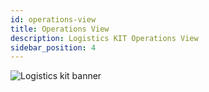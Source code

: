 ```yaml
---
id: operations-view
title: Operations View
description: Logistics KIT Operations View
sidebar_position: 4
---
```


![Logistics kit banner](@site/static/img/kits/logistics/logistics-kit-logo.svg)
